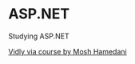 # ASP.NET
Studying ASP.NET

[Vidly via course by Mosh Hamedani](https://www.udemy.com/the-complete-aspnet-mvc-5-course/ "Vidly via course by Mosh Hamedani")